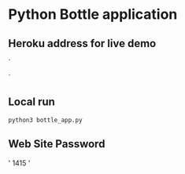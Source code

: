 # Python Bottle application


## Heroku address for live demo

`

`

## Local run 

`
python3 bottle_app.py
`

## Web Site Password

'
1415
'
